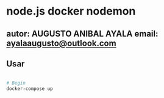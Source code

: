 # node.js docker nodemon

## autor: AUGUSTO ANIBAL AYALA email: ayalaaugusto@outlook.com
## Usar

``` bash

# Begin
docker-compose up


```